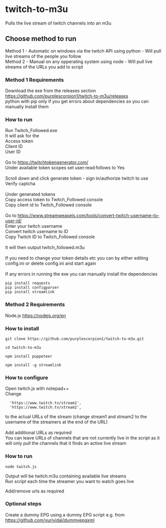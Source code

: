 # twitch-to-m3u
Pulls the live stream of twitch channels into an m3u

## Choose method to run
Method 1 - Automatic on windows via the twitch API using python - Will pull live streams of the people you follow <br>
Method 2 - Manual on any opperating system using node - Will pull live streams of the URLs you add to script

### Method 1 Requirements
Download the exe from the releases section https://github.com/purplescorpion1/twitch-to-m3u/releases <br>
python with pip only if you get errors about dependencies so you can manually install them

### How to run
Run Twitch_Followed.exe <br>
It will ask for the <br> 
Access token <br>
Client ID <br>
User ID <br>
 <br>
Go to https://twitchtokengenerator.com/  <br>
Under available token scopes set user:read:follows to Yes  <br>
 <br>
Scroll down and click generate token - sign in/authorize twitch to use  <br>
Verify captcha  <br>
 <br>
Under generated tokens  <br> 
Copy access token to Twitch_Followed console  <br>
Copy client id to Twitch_Followed console  <br>
 <br>
Go to https://www.streamweasels.com/tools/convert-twitch-username-to-user-id/  <br>
Enter your twitch username  <br>
Convert twitch username to ID  <br>
Copy Twitch ID to Twitch_Followed console  <br>
 <br>
It will then output twitch_followed.m3u
 <br>
<br>
If you need to change your token details etc you can by either editing config.ini or delete config.ini and start again <br>
<br>
If any errors in running the exe you can manually install the dependencies 
```
pip install requests
pip install configparser
pip install streamlink 
```

### Method 2 Requirements
Node.js https://nodejs.org/en

### How to install
``` 
git clone https://github.com/purplescorpion1/twitch-to-m3u.git
```
<p></p>

```
cd twitch-to-m3u
```
<p></p>

```
npm install puppeteer
```
<p></p>

```
npm install -g streamlink
```

### How to configure
Open twitch.js with notepad++ <br>
Change
```
  'https://www.twitch.tv/stream1',
  'https://www.twitch.tv/stream2',
```
to the actual URLs of the stream (change stream1 and stream2 to the username of the streamers at the end of the URL) <br>
<br>
Add additional URLs as required <br>
You can leave URLs of channels that are not currently live in the script as it will only pull the channels that it finds an active live stream

### How to run
```
node twitch.js
```
Output will be twitch.m3u containing available live streams <br>
Run script each time the streamer you want to watch goes live


Add/remove urls as required

### Optional steps
Create a dummy EPG using a dummy EPG script e.g. from https://github.com/yurividal/dummyepgxml
